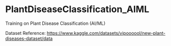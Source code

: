 # PlantDiseaseClassification_AIML
Training on Plant Disease Classification (AI/ML)

Dataset Reference:
https://www.kaggle.com/datasets/vipoooool/new-plant-diseases-dataset/data
